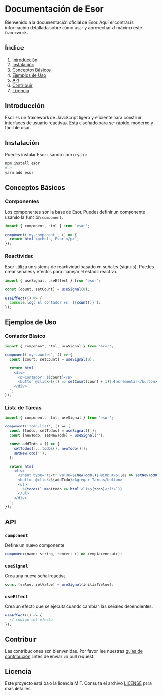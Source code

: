 # Documentación de Esor

Bienvenido a la documentación oficial de Esor. Aquí encontrarás información detallada sobre cómo usar y aprovechar al máximo este framework.

## Índice

1. [Introducción](#introducción)
2. [Instalación](#instalación)
3. [Conceptos Básicos](#conceptos-básicos)
4. [Ejemplos de Uso](#ejemplos-de-uso)
5. [API](#api)
6. [Contribuir](#contribuir)
7. [Licencia](#licencia)

## Introducción

Esor es un framework de JavaScript ligero y eficiente para construir interfaces de usuario reactivas. Está diseñado para ser rápido, moderno y fácil de usar.

## Instalación

Puedes instalar Esor usando npm o yarn:

```bash
npm install esor
# o
yarn add esor
```

## Conceptos Básicos

### Componentes

Los componentes son la base de Esor. Puedes definir un componente usando la función `component`.

```javascript
import { component, html } from 'esor';

component('my-component', () => {
  return html`<p>Hola, Esor!</p>`;
});
```

### Reactividad

Esor utiliza un sistema de reactividad basado en señales (signals). Puedes crear señales y efectos para manejar el estado reactivo.

```javascript
import { useSignal, useEffect } from 'esor';

const [count, setCount] = useSignal(0);

useEffect(() => {
  console.log(`El contador es: ${count()}`);
});
```

## Ejemplos de Uso

### Contador Básico

```javascript
import { component, html, useSignal } from 'esor';

component('my-counter', () => {
  const [count, setCount] = useSignal(0);

  return html`
    <div>
      <p>Contador: ${count}</p>
      <button @click=${() => setCount(count + 1)}>Incrementar</button>
    </div>
  `;
});
```

### Lista de Tareas

```javascript
import { component, html, useSignal } from 'esor';

component('todo-list', () => {
  const [todos, setTodos] = useSignal([]);
  const [newTodo, setNewTodo] = useSignal('');

  const addTodo = () => {
    setTodos([...todos(), newTodo()]);
    setNewTodo('');
  };

  return html`
    <div>
      <input type="text" value=${newTodo()} @input=${(e) => setNewTodo(e.target.value)} />
      <button @click=${addTodo}>Agregar Tarea</button>
      <ul>
        ${todos().map(todo => html`<li>${todo}</li>`)}
      </ul>
    </div>
  `;
});
```

## API

### `component`

Define un nuevo componente.

```javascript
component(name: string, render: () => TemplateResult);
```

### `useSignal`

Crea una nueva señal reactiva.

```javascript
const [value, setValue] = useSignal(initialValue);
```

### `useEffect`

Crea un efecto que se ejecuta cuando cambian las señales dependientes.

```javascript
useEffect(() => {
  // código del efecto
});
```

## Contribuir

Las contribuciones son bienvenidas. Por favor, lee nuestras [guías de contribución](https://github.com/esorjs/esor/blob/main/CONTRIBUTING.md) antes de enviar un pull request.

## Licencia

Este proyecto está bajo la licencia MIT. Consulta el archivo [LICENSE](https://github.com/esorjs/esor/blob/main/LICENSE) para más detalles.

